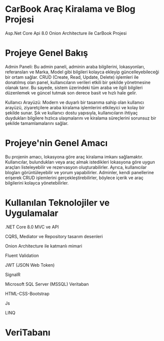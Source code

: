 <h1 id="CarBook">CarBook Araç Kiralama ve Blog Projesi</h1>
<p> Asp.Net Core Api 8.0 Onion Architecture ile CarBook Projesi</p>
<h1 id="Projeye Genel Bakış">Projeye Genel Bakış</h1>
<p>Admin Paneli: Bu admin paneli, adminin araba bilgilerini, lokasyonları, referansları ve Marka, Model gibi bilgileri kolayca ekleyip güncelleyebileceği bir ortam sağlar. CRUD (Create, Read, Update, Delete) işlemleri ile donatılmış olan panel, kullanıcıların verileri etkili bir şekilde yönetmesine olanak tanır. Bu sayede, sistem üzerindeki tüm araba ve ilgili bilgileri düzenlemek ve güncel tutmak son derece basit ve hızlı hale gelir. </p>
<p>Kullanıcı Arayüzü: Modern ve duyarlı bir tasarıma sahip olan kullanıcı arayüzü, ziyaretçilere araba kiralama işlemlerini etkileyici ve kolay bir şekilde sunar. Şık ve kullanıcı dostu yapısıyla, kullanıcıların ihtiyaç duydukları bilgilere hızlıca ulaşmalarını ve kiralama süreçlerini sorunsuz bir şekilde tamamlamalarını sağlar.</p>
<h1 id="Projeye'nin Genel amacı">Projeye'nin Genel Amacı</h1>
<p>Bu projenin amacı, lokasyona göre araç kiralama imkanı sağlamaktır. Kullanıcılar, bulundukları veya araç almak istedikleri lokasyona göre uygun araçları listeleyebilir ve rezervasyon oluşturabilirler. Ayrıca, kullanıcılar blogları görüntüleyebilir ve yorum yapabilirler. Adminler, kendi panellerine erişerek CRUD işlemlerini gerçekleştirebilirler, böylece içerik ve araç bilgilerini kolayca yönetebilirler.</p>
<h1 id="Kullanılan Teknolojiler ve Uygulamalar">Kullanılan Teknolojiler ve Uygulamalar</h1>
<p> .NET Core 8.0 MVC ve API</p>
<p>CQRS, Mediator ve Repository tasarım desenleri</p>
<p>Onion Architecture ile katmanlı mimari</p>
<p>Fluent Validation</p>
<p> JWT (JSON Web Token) </p>
<p>SignalR</p>
<p>Microsoft SQL Server (MSSQL) Veritaban</p>
<p> HTML-CSS-Bootstrap</p>
<p>Js</p>
<p>LINQ</p>
<h1 id="VeriTabanı">VeriTabanı</h1>
